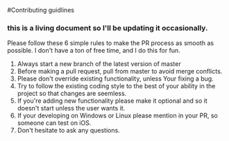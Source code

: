 #Contributing guidlines

### this is a living document so I'll be updating it occasionally.
Please follow these 6 simple rules to make the PR process as smooth as possible.
I don't have a ton of free time, and I do this for fun.

 1. Always start a new branch of the latest version of master
 1. Before making a pull request, pull from master to avoid merge conflicts.
 1. Please don't override existing functionality, unless Your fixing a bug.
 1. Try to follow the existing coding style to the best of your ability in the project so that changes are seemless.
 1. If you're adding new functionality please make it optional and so it doesn't start unless the user wants it.
 1. If your developing on Windows or Linux please mention in your PR, so someone can test on iOS.
 1. Don't hesitate to ask any questions.